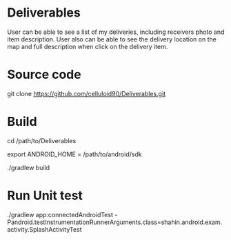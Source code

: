 # Deliverables
User can be able to see a list of my deliveries, including receivers photo and item description. User also can be able to see the delivery location on the map and full description when click on the delivery item.

# Source code
git clone https://github.com/celluloid90/Deliverables.git

# Build
cd /path/to/Deliverables

export ANDROID_HOME = /path/to/android/sdk

./gradlew build

# Run Unit test
./gradlew app:connectedAndroidTest -Pandroid.testInstrumentationRunnerArguments.class=shahin.android.exam.activity.SplashActivityTest
